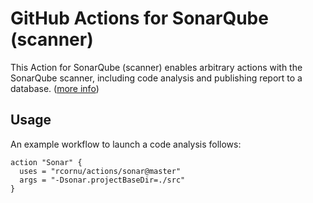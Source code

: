 # GitHub Actions for SonarQube (scanner)

This Action for SonarQube (scanner) enables arbitrary actions with the SonarQube scanner, including code analysis and publishing report to a database.
([more info](https://docs.sonarqube.org/display/SCAN/Analyzing+with+SonarQube+Scanner)) 

## Usage

An example workflow to launch a code analysis follows:

```hcl
action "Sonar" {
  uses = "rcornu/actions/sonar@master"
  args = "-Dsonar.projectBaseDir=./src"
}
```